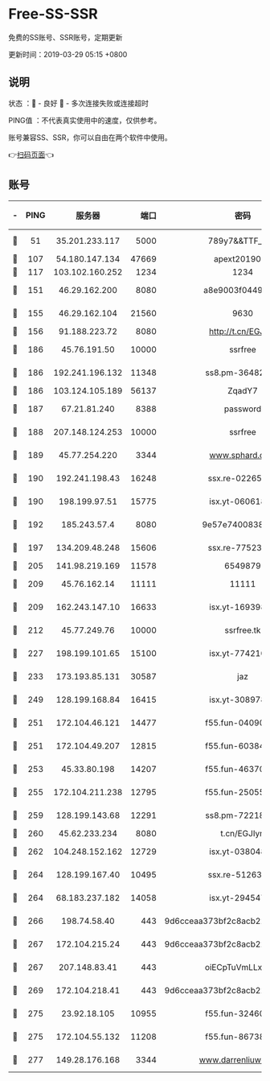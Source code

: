 # Free-SS-SSR

免费的SS账号、SSR账号，定期更新

更新时间：2019-03-29 05:15 +0800

## 说明

状态     ：🙂 - 良好 🙁 - 多次连接失败或连接超时

PING值   ：不代表真实使用中的速度，仅供参考。

账号兼容SS、SSR，你可以自由在两个软件中使用。

👉[扫码页面](https://liesauer.github.io/Free-SS-SSR/)👈

## 账号

|-|PING|服务器|端口|密码|加密方式|区域|
|:----:|:----:|:-----:|-----:|:----:|:----:|:----:|
|🙂|51|35.201.233.117|5000|789y7&&TTF_+><|aes-256-cfb|US|
|🙂|107|54.180.147.134|47669|apext2019001|chacha20|KR|
|🙂|117|103.102.160.252|1234|1234|rc4-md5|JP|
|🙂|151|46.29.162.200|8080|a8e9003f0449cea5|chacha20-ietf|RU|
|🙂|155|46.29.162.104|21560|9630|aes-128-ctr|RU|
|🙂|156|91.188.223.72|8080|http://t.cn/EGJIyrl|rc4-md5|RU|
|🙂|186|45.76.191.50|10000|ssrfree|aes-256-cfb|SG|
|🙂|186|192.241.196.132|11348|ss8.pm-36482567|aes-256-cfb|US|
|🙂|186|103.124.105.189|56137|ZqadY7|chacha20|US|
|🙂|187|67.21.81.240|8388|password|aes-256-cfb|US|
|🙂|188|207.148.124.253|10000|ssrfree|aes-256-cfb|SG|
|🙂|189|45.77.254.220|3344|www.sphard.com|aes-256-cfb|SG|
|🙂|190|192.241.198.43|16248|ssx.re-02265507|aes-256-cfb|US|
|🙂|190|198.199.97.51|15775|isx.yt-06061860|aes-256-cfb|US|
|🙂|192|185.243.57.4|8080|9e57e7400838a01e|chacha20-ietf|US|
|🙂|197|134.209.48.248|15606|ssx.re-77523677|aes-256-cfb|US|
|🙂|205|141.98.219.169|11578|6549879|chacha20|US|
|🙂|209|45.76.162.14|11111|11111|aes-256-cfb|SG|
|🙂|209|162.243.147.10|16633|isx.yt-16939804|aes-256-cfb|US|
|🙂|212|45.77.249.76|10000|ssrfree.tk|aes-256-cfb|SG|
|🙂|227|198.199.101.65|15100|isx.yt-77421090|aes-256-cfb|US|
|🙂|233|173.193.85.131|30587|jaz|aes-256-cfb|US|
|🙂|249|128.199.168.84|16415|isx.yt-30897895|aes-256-cfb|SG|
|🙂|251|172.104.46.121|14477|f55.fun-04090442|aes-256-cfb|SG|
|🙂|251|172.104.49.207|12815|f55.fun-60384843|aes-256-cfb|SG|
|🙂|253|45.33.80.198|14207|f55.fun-46370894|aes-256-cfb|US|
|🙂|255|172.104.211.238|12795|f55.fun-25055177|aes-256-cfb|US|
|🙂|259|128.199.143.68|12291|ss8.pm-72218941|aes-256-cfb|SG|
|🙂|260|45.62.233.234|8080|t.cn/EGJIyrl|rc4-md5|CA|
|🙂|262|104.248.152.162|12729|isx.yt-03804841|aes-256-cfb|SG|
|🙂|264|128.199.167.40|10495|ssx.re-51263032|aes-256-cfb|SG|
|🙂|264|68.183.237.182|14058|isx.yt-29454762|aes-256-cfb|SG|
|🙂|266|198.74.58.40|443|9d6cceaa373bf2c8acb22e60b6a58be6|aes-256-cfb|US|
|🙂|267|172.104.215.24|443|9d6cceaa373bf2c8acb22e60b6a58be6|aes-256-cfb|US|
|🙂|267|207.148.83.41|443|oiECpTuVmLLxk4Ts|aes-256-cfb|AU|
|🙂|269|172.104.218.41|443|9d6cceaa373bf2c8acb22e60b6a58be6|aes-256-cfb|US|
|🙂|275|23.92.18.105|10955|f55.fun-32460118|aes-256-cfb|US|
|🙂|275|172.104.55.132|11208|f55.fun-86738977|aes-256-cfb|SG|
|🙂|277|149.28.176.168|3344|www.darrenliuwei.com|aes-256-cfb|AU|
